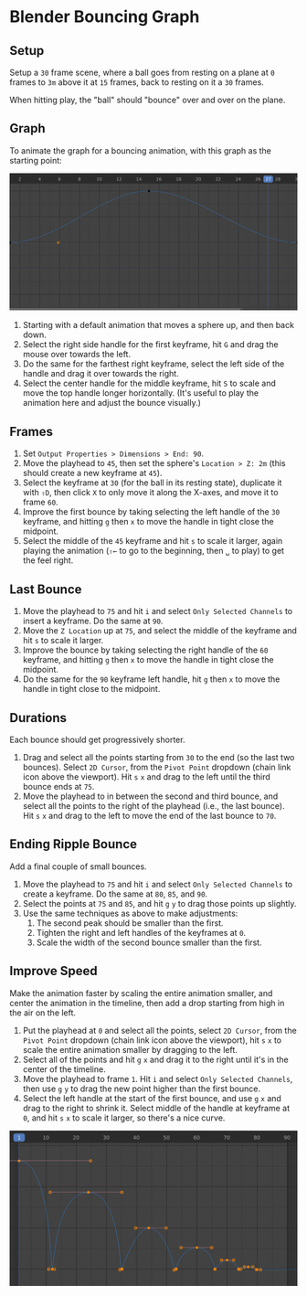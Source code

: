 # Blender Bouncing Graph

## Setup

Setup a `30` frame scene, where a ball goes from resting on a plane at `0` frames to `3m` above it at `15` frames, back to resting on it a `30` frames.

When hitting play, the "ball" should "bounce" over and over on the plane.

## Graph

To animate the graph for a bouncing animation, with this graph as the starting point:

![Bouncing Graph](assets/blender-bouncing-graph-curve.png)

1. Starting with a default animation that moves a sphere up, and then back down.
2. Select the right side handle for the first keyframe, hit `G` and drag the mouse over towards the left.
3. Do the same for the farthest right keyframe, select the left side of the handle and drag it over towards the right.
4. Select the center handle for the middle keyframe, hit `S` to scale and move the top handle longer horizontally. (It's useful to play the animation here and adjust the bounce visually.)

## Frames

1. Set `Output Properties > Dimensions > End: 90`.
2. Move the playhead to `45`, then set the sphere's `Location > Z: 2m` (this should create a new keyframe at `45`).
3. Select the keyframe at `30` (for the ball in its resting state), duplicate it with `⇧D`, then click `X` to only move it along the X-axes, and move it to frame `60`.
4. Improve the first bounce by taking selecting the left handle of the `30` keyframe, and hitting `g` then `x` to move the handle in tight close the midpoint.
5. Select the middle of the `45` keyframe and hit `s` to scale it larger, again playing the animation (`⇧←` to go to the beginning, then `␣` to play) to get the feel right.

## Last Bounce

1. Move the playhead to `75` and hit `i` and select `Only Selected Channels` to insert a keyframe. Do the same at `90`.
2. Move the `Z Location` up at `75`, and select the middle of the keyframe and hit `s` to scale it larger. 
3. Improve the bounce by taking selecting the right handle of the `60` keyframe, and hitting `g` then `x` to move the handle in tight close the midpoint.
4. Do the same for the `90` keyframe left handle, hit `g` then `x` to move the handle in tight close to the midpoint.

## Durations

Each bounce should get progressively shorter.

1. Drag and select all the points starting from `30` to the end (so the last two bounces). Select `2D Cursor`, from the `Pivot Point` dropdown (chain link icon above the viewport). Hit `s` `x` and drag to the left until the third bounce ends at `75`.
2. Move the playhead to in between the second and third bounce, and select all the points to the right of the playhead (i.e., the last bounce). Hit `s` `x` and drag to the left to move the end of the last bounce to `70`.

## Ending Ripple Bounce

Add a final couple of small bounces.

1. Move the playhead to `75` and hit `i` and select `Only Selected Channels` to create a keyframe. Do the same at `80`, `85`, and `90`.
2. Select the points at `75` and `85`, and hit `g` `y` to drag those points up slightly.
3. Use the same techniques as above to make adjustments:
    1. The second peak should be smaller than the first.
    2. Tighten the right and left handles of the keyframes at `0`.
    3. Scale the width of the second bounce smaller than the first.

## Improve Speed

Make the animation faster by scaling the entire animation smaller, and center the animation in the timeline, then add a drop starting from high in the air on the left.

1. Put the playhead at `0` and select all the points, select `2D Cursor`, from the `Pivot Point` dropdown (chain link icon above the viewport), hit `s` `x` to scale the entire animation smaller by dragging to the left.
2. Select all of the points and hit `g` `x` and drag it to the right until it's in the center of the timeline.
3. Move the playhead to frame `1`. Hit `i` and select `Only Selected Channels`, then use `g` `y` to drag the new point higher than the first bounce.
4. Select the left handle at the start of the first bounce, and use `g` `x` and drag to the right to shrink it. Select middle of the handle at keyframe at `0`, and hit `s` `x` to scale it larger, so there's a nice curve.

![Bouncing Ball Graph Editor](assets/blender-bouncing-ball-graph-editor.png)
